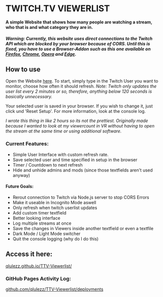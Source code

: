 # **TWITCH**.**TV** **VIEWERLIST**

**A simple Website that shows how many people are watching a stream, who that is and what category they are in.**

##### Warning: Currently, this website uses direct connections to the Twitch API which are blocked by your browser because of CORS. Until this is fixed, you have to use a Browser-Addon such as this one available on [Firefox](https://addons.mozilla.org/en-US/firefox/addon/access-control-allow-origin/), [Chrome](https://chrome.google.com/webstore/detail/allow-cors-access-control/lhobafahddgcelffkeicbaginigeejlf), [Opera](https://addons.opera.com/en/extensions/details/allow-cors-access-control-allow-origin/) and [Edge](https://microsoftedge.microsoft.com/addons/detail/allow-cors-accesscontro/bhjepjpgngghppolkjdhckmnfphffdag).

## How to use
Open the Website [here](https://qlulezz.github.io/TTV-Viewerlist/).
To start, simply type in the Twitch User you want to monitor, choose how often it should refresh.
*Note: Twitch only updates the user list every 2 minutes or so, therefore, anything below 120 seconds is basically unnecessary.*

Your selected user is saved in your browser. If you wish to change it, just click und 'Reset Setup'.
For more information, look at the console log.

*I wrote this thing in like 2 hours so its not the prettiest.*
*Originally made because I wanted to look at my viewercount in VR without having to open the stream at the same time or using additional software.*

### Current Features: 
- Simple User Interface with custom refresh rate.
- Save selected user and time specified in setup in the browser
- Timer / Countdown to next refresh
- Hide and unhide admins and mods (since those textfields aren't used anyway)

#### Future Goals:
-  Rerout connection to Twitch via Node.js server to stop CORS Errors
-  Make it useable in Incognito Mode aswell
-  Only refresh when twitch userlist updates
-  Add custom timer textfield
-  Better looking interface
-  Log multiple streams at once
-  Save the changes in Viewers inside another textfield or even a textfile
-  Dark Mode / Light Mode switcher
-  Quit the console logging (why do I do this)

## Access it here:
[qlulezz.github.io/TTV-Viewerlist/](https://qlulezz.github.io/TTV-Viewerlist/)

### GitHub Pages Activity Log:
[github.com/qlulezz/TTV-Viewerlist/deployments](https://github.com/qlulezz/TTV-Viewerlist/deployments/activity_log?environment=github-pages)
